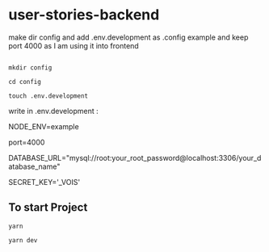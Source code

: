 # user-stories-backend
make dir config and add .env.development as .config example and keep port
4000 as I am using it into frontend
```

mkdir config

cd config

touch .env.development
```
write in .env.development :

NODE_ENV=example

port=4000

DATABASE_URL="mysql://root:your_root_password@localhost:3306/your_database_name"

SECRET_KEY='_VOIS'

## To start Project 

```
yarn

yarn dev
```
